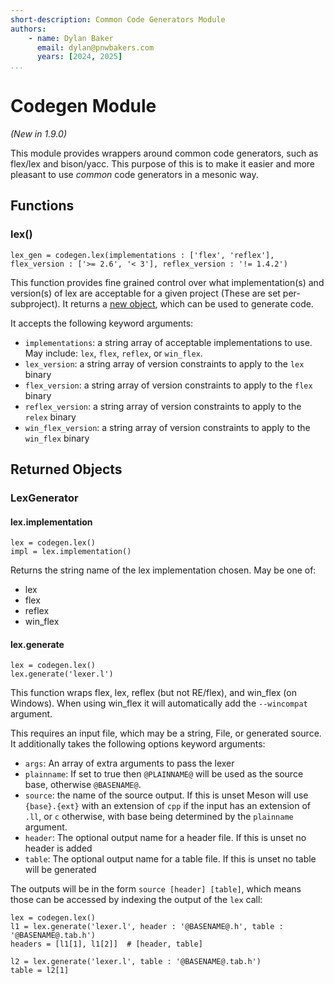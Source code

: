 ```yaml
---
short-description: Common Code Generators Module
authors:
    - name: Dylan Baker
      email: dylan@pnwbakers.com
      years: [2024, 2025]
...
```


# Codegen Module

*(New in 1.9.0)*

This module provides wrappers around common code generators, such as flex/lex and bison/yacc. This purpose of this is to make it easier and more pleasant to use *common* code generators in a mesonic way.

## Functions

### lex()

```meson
lex_gen = codegen.lex(implementations : ['flex', 'reflex'], flex_version : ['>= 2.6', '< 3'], reflex_version : '!= 1.4.2')
```

This function provides fine grained control over what implementation(s) and version(s) of lex are acceptable for a given project (These are set per-subproject). It returns a [new object](#lexgenerator), which can be used to generate code.

It accepts the following keyword arguments:

 - `implementations`: a string array of acceptable implementations to use. May include: `lex`, `flex`, `reflex`, or `win_flex`.
 - `lex_version`: a string array of version constraints to apply to the `lex` binary
 - `flex_version`: a string array of version constraints to apply to the `flex` binary
 - `reflex_version`: a string array of version constraints to apply to the `relex` binary
 - `win_flex_version`: a string array of version constraints to apply to the `win_flex` binary


## Returned Objects

### LexGenerator

#### lex.implementation

```meson
lex = codegen.lex()
impl = lex.implementation()
```

Returns the string name of the lex implementation chosen. May be one of:

- lex
- flex
- reflex
- win_flex

#### lex.generate

```meson
lex = codegen.lex()
lex.generate('lexer.l')
```

This function wraps flex, lex, reflex (but not RE/flex), and win_flex (on Windows). When using win_flex it will automatically add the `--wincompat` argument.

This requires an input file, which may be a string, File, or generated source. It additionally takes the following options keyword arguments:

- `args`: An array of extra arguments to pass the lexer
- `plainname`: If set to true then `@PLAINNAME@` will be used as the source base, otherwise `@BASENAME@`.
- `source`: the name of the source output. If this is unset Meson will use `{base}.{ext}` with an extension of `cpp` if the input has an extension of `.ll`, or `c` otherwise, with base being determined by the `plainname` argument.
- `header`: The optional output name for a header file. If this is unset no header is added
- `table`: The optional output name for a table file. If this is unset no table will be generated

The outputs will be in the form `source [header] [table]`, which means those can be accessed by indexing the output of the `lex` call:

```meson
lex = codegen.lex()
l1 = lex.generate('lexer.l', header : '@BASENAME@.h', table : '@BASENAME@.tab.h')
headers = [l1[1], l1[2]]  # [header, table]

l2 = lex.generate('lexer.l', table : '@BASENAME@.tab.h')
table = l2[1]
```
